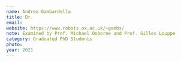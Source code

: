 ```yaml
---
name: Andrew Gambardella
title: Dr.
email: 
website: https://www.robots.ox.ac.uk/~gambs/
note: Examined by Prof. Michael Osborne and Prof. Gilles Louppe
category: Graduated PhD Students
photo:
year: 2021
---
```

